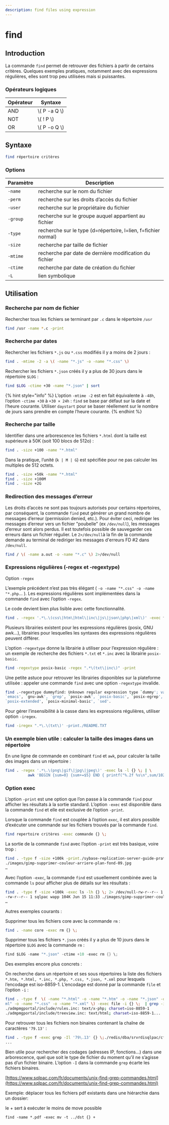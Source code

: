 ```yaml
---
description: find files using expression
---
```


# find

## Introduction

La commande `find` permet de retrouver des fichiers à partir de certains critères. Quelques exemples pratiques, notamment avec des expressions régulières, elles sont trop peu utilisées mais si puissantes.

### Opérateurs logiques

| Opérateur | Syntaxe        |
| --------- | -------------- |
| AND       | \\( P -a Q \\) |
| NOT       | \\( ! P \\)    |
| OR        | \\( P -o Q \\) |

## Syntaxe

```bash
find répertoire critères
```

### Options

| Paramètre | Description                                                    |
| --------- | -------------------------------------------------------------- |
| `-name`   | recherche sur le nom du fichier                                |
| `-perm`   | recherche sur les droits d’accès du fichier                    |
| `-user`   | recherche sur le propriétaire du fichier                       |
| `-group`  | recherche sur le groupe auquel appartient au fichier           |
| `-type`   | recherche sur le type (d=répertoire, l=lien, f=fichier normal) |
| `-size`   | recherche par taille de fichier                                |
| `-mtime`  | recherche par date de dernière modification du fichier         |
| `-ctime`  | recherche par date de création du fichier                      |
| `-L`      | lien symbolique                                                |

## Utilisation

### Recherche par nom de fichier

Rechercher tous les fichiers se terminant par `.c` dans le répertoire `/usr`&#x20;

```bash
find /usr -name *.c -print
```

### Recherche par dates

Rechercher les fichiers `*.js` ou `*.css` modifiés il y a moins de 2 jours :

```bash
find . -mtime -2 -a \( -name "*.js" -o -name "*.css" \)
```

Rechercher les fichiers `*.json` créés il y a plus de 30 jours dans le répertoire `$LOG` :

```bash
find $LOG -ctime +30 -name "*.json" | sort
```

{% hint style="info" %}
L’option `-mtime -2` est en fait équivalente à `-48h`, l’option `-ctime +30` à `+30 × 24h` : `find` se base par défaut sur la date et l’heure courante. Utiliser `daystart` pour se baser réellement sur le nombre de jours sans prendre en compte l’heure courante.
{% endhint %}

### Recherche par taille

Identifier dans une arborescence les fichiers `*.html` dont la taille est supérieure à 50K (soit 100 blocs de 512o) :

```bash
find . -size +100 -name "*.html"
```

Dans la pratique, l’unité (`k | M | G`) est spécifiée pour ne pas calculer les multiples de 512 octets.

```bash
find . -size +50k -name "*.html"
find . -size +100M
find . -size +2G
```

### Redirection des messages d’erreur

Les droits d’accès ne sont pas toujours autorisés pour certains répertoires, par conséquent, la commande `find` peut générer un grand nombre de messages d’erreur (permission denied, etc.). Pour éviter ceci, rediriger les messages d’erreur vers un fichier "poubelle" (ex `/dev/null`), les messages d’erreur sont alors perdus. Il est toutefois possible de sauvegarder ces erreurs dans un fichier régulier. Le `2>/dev/null`à la fin de la commande demande au terminal de rediriger les messages d'erreurs FD #2 dans `/dev/null`.

```bash
find / \( -name a.out -o -name "*.c" \) 2>/dev/null
```

### Expressions régulières (-regex et -regextype)

Option `-regex`

L’exemple précédent n’est pas très élégant ( `-o -name "*.css" -o -name "*.php`… ). Les expressions régulières sont implémentées dans la commande `find` avec l’option `-regex`.

Le code devient bien plus lisible avec cette fonctionnalité.

```bash
find . -regex '.*\.\(css\|htm\|html\|inc\|js\|json\|php\|xml\)' -exec file -i {} \;
```

Plusieurs librairies existent pour les expressions régulières (posix, GNU awk…), librairies pour lesquelles les syntaxes des expressions régulières peuvent différer.

L’option `-regextype` donne la librairie à utiliser pour l’expression régulière : un exemple de recherche des fichiers `*.txt` et `*.inc` avec la librairie `posix-basic`.

```bash
find -regextype posix-basic -regex ".*\(txt\|inc\)" -print
```

Une petite astuce pour retrouver les librairies disponibles sur la plateforme utilisée : appeler une commande `find` avec une option `-regextype` invalide.

```bash
find .-regextype dummyfind: Unknown regular expression type `dummy'; valid types are `findutils-default', `awk', `egrep', `ed',
`emacs', `gnu-awk', `grep', `posix-awk', `posix-basic', `posix-egrep',
`posix-extended', `posix-minimal-basic', `sed'.
```

Pour gérer l’insensibilité à la casse dans les expressions régulières, utiliser option `-iregex`.

```bash
find -iregex ".*\.\(txt\)' -print./README.TXT
```

### Un exemple bien utile : calculer la taille des images dans un répertoire

En une ligne de commande en combinant `find` et `awk`, pour calculer la taille des images dans un répertoire :

```bash
find . -regex '.*\.\(png\|gif\|jpg\|jpeg\)' -exec ls -l {} \; | \
          awk 'BEGIN {sum=0} {sum+=$5} END { printf("%.2f %s\n",sum/1024000,"Mb") }'
```

### Option exec

L’option `-print` est une option que l’on passe à la commande `find` pour afficher les résultats à la sortie standard. L’option `-exec` est disponible dans la commande `find` et elle est exclusive de l’option `-print`.

Lorsque la commande `find` est couplée à l’option `exec`, il est alors possible d’exécuter une commande sur les fichiers trouvés par la commande `find`.

```bash
find repertoire critères -exec commande {} \;
```

La sortie de la commande `find` avec l’option `-print` est très basique, voire trop :

```bash
find . -type f -size +100k -print./sybase-replication-server-guide-pratique.pdf
./images/gimp-supprimer-couleur-arriere-plan-fond-09.jpg
…
```

Avec l’option `-exec`, la commande `find` est usuellement combinée avec la commande `ls` pour afficher plus de détails sur les résultats :

```bash
find . -type f -size +100k -exec ls -lh {} \; 2> /dev/null-rw-r--r-- 1 sqlpac wapp 118K Jun 15 11:34 ./sybase-replication-server-guide-pratique.pdf
-rw-r--r-- 1 sqlpac wapp 104K Jun 15 11:33 ./images/gimp-supprimer-couleur-arriere-plan-fond-09.jpg
…
```

Autres exemples courants :

Supprimer tous les fichiers core avec la commande `rm` :

```bash
find . -name core -exec rm {} \;
```

Supprimer tous les fichiers `*.json` créés il y a plus de 10 jours dans le répertoire `$LOG` avec la commande `rm` :

```csharp
find $LOG -name "*.json" -ctime +10 -exec rm {} \;
```

Des exemples encore plus concrets :

On recherche dans un répertoire et ses sous répertoires la liste des fichiers `*.htm, *.html, *.inc, *.php, *.css, *.json, *.xml` pour lesquels l’encodage est iso-8859-1. L’encodage est donné par la commande `file` et l’option `-i` :

```bash
find . -type f  \( -name "*.html" -o -name "*.htm" -o -name "*.json" -o -name "*.php" -o -name "*.inc" -o -name "*.x
ml" -o -name "*.css" -o -name "*.xml" \) -exec file -i {} \;  | grep -i 'iso-8859-1'./admpmgportal/config.inc: text/x-php; charset=iso-8859-1
./admpmgportal/include/rules.inc: text/x-php; charset=iso-8859-1
./admpmgportal/include/treeview.inc: text/html; charset=iso-8859-1...
```

Pour retrouver tous les fichiers non binaires contenant la chaîne de caractères `'79.13'` :

```bash
find . -type f -exec grep -Il '79\.13' {} \;./redis/dba/srvrdisqlpac/cfg/srvrdisqlpac.conf
...
```

Bien utile pour rechercher des codages (adresses IP, fonctions…) dans une arborescence, quel que soit le type de fichier du moment qu’il ne s’agisse pas d’un fichier binaire. L’option `-I` dans la commande `grep` écarte les fichiers binaires.

[https://www.sqlpac.com/fr/documents/unix-find-grep-commandes.html](https://www.sqlpac.com/fr/documents/unix-find-grep-commandes.html)

Exemple: déplacer tous les fichiers pdf existants dans une hiérarchie dans un dossier:

le + sert à exécuter le moins de move possible

```
find -name *.pdf -exec mv -t ../dst {} + 
```


